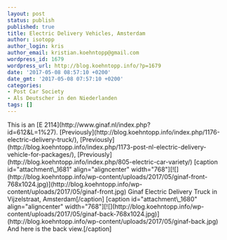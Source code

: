 ```yaml
---
layout: post
status: publish
published: true
title: Electric Delivery Vehicles, Amsterdam
author: isotopp
author_login: kris
author_email: kristian.koehntopp@gmail.com
wordpress_id: 1679
wordpress_url: http://blog.koehntopp.info/?p=1679
date: '2017-05-08 08:57:10 +0200'
date_gmt: '2017-05-08 07:57:10 +0200'
categories:
- Post Car Society
- Als Deutscher in den Niederlanden
tags: []
---
```

<p>This is an&nbsp;[E 2114](http://www.ginaf.nl/index.php?id=612&L=1%27).&nbsp;[Previously](http://blog.koehntopp.info/index.php/1176-electric-delivery-truck/), [Previously](http://blog.koehntopp.info/index.php/1173-post-nl-electric-delivery-vehicle-for-packages/), [Previously](http://blog.koehntopp.info/index.php/805-electric-car-variety/) [caption id="attachment\_1681" align="aligncenter" width="768"][![](http://blog.koehntopp.info/wp-content/uploads/2017/05/ginaf-front-768x1024.jpg)](http://blog.koehntopp.info/wp-content/uploads/2017/05/ginaf-front.jpg) Ginaf Electric Delivery Truck in Vijzelstraat, Amsterdam[/caption] <!--more--> [caption id="attachment\_1680" align="aligncenter" width="768"][![](http://blog.koehntopp.info/wp-content/uploads/2017/05/ginaf-back-768x1024.jpg)](http://blog.koehntopp.info/wp-content/uploads/2017/05/ginaf-back.jpg) And here is the back view.[/caption]</p>
